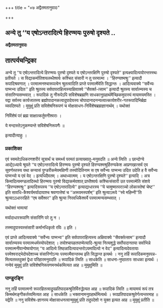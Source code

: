 +++
title = "०७ अद्वैतमतानुवादः"

+++


## अन्ये तु ‘‘य एषोऽन्तरादित्ये हिरण्मयः पुरुषो दृश्यते ..

**अद्वैतमतानुवादः**

## **तात्पर्यचन्द्रिका**

अन्ये तु ‘‘य एषोऽन्तरादित्ये हिरण्मयः पुरुषो दृश्यते य एषोऽन्तरक्षिणि पुरुषो दृश्यते’’ इत्यक्ष्यादित्ययोरन्तस्स्थः प्रतीयते । स विद्याकर्मातिशयलब्धैश्वर्यः कश्चित् संसारी न तु परमात्मा । ‘‘हिरण्यश्मश्रुः’’ इत्यादौ रूपादिश्रवणात् । परमात्मनश्चारूपत्वेन श्रुतत्वादिति प्राप्ते परमात्मैवेति सिद्धान्तः । आदित्यवाक्ये ‘‘सर्वेभ्यः पाप्मभ्य उदितः’’ इति श्रुतस्य सर्वपापराहित्यस्याक्षिवाक्ये ‘‘सैवर्क्त-त्साम’’ इत्यादौ श्रुतस्य सार्वात्म्यस्य च संसारिण्यसम्भवात् । रूपादिकं तु नीरूपेऽपि सविशेषब्रह्मणि साधकानुग्रहार्थमैच्छिकमुपास्यं मायामयमस्ति । यद्वा सर्वस्य कार्यजातस्य ब्रह्मोपादानकत्वादुपादेयस्य चोपादानादनन्यत्वात्कार्यशरीर-गतरूपादिभिर्ब्रह्म व्यपदिश्यते । मुमुक्षुं प्रति सविशेषनिरूपणं च मोक्षसाधन-निर्विशेषब्रह्मज्ञानार्थम् । यथोक्तं

निर्विशेषं परं ब्रह्म साक्षात्कर्तुमनीश्वराः ।

ये मन्दास्तेऽनुकम्प्यन्ते सविशेषनिरूपणैः ॥

इत्यादीत्याहुः ।

### **प्रकाशिका**

एवं स्वमतेऽधिकरणशरीरं सूत्रार्थं च समर्थ्य परमतं प्रत्याख्यातु-मनुवदति ॥ अन्ये त्विति ॥ छान्दोग्ये आद्येऽध्याये श्रूयते ‘‘य एषोऽन्तरादित्ये हिरण्मयः पुरुषो दृश्यते हिरण्यश्मश्रुर्हिरण्यकेश आप्रणखात्सर्व एव सुवर्णस्तस्य यथा कप्यासं पुण्डरीकमेवमक्षिणी तस्योदितिनाम स एष सर्वेभ्यः पाप्मभ्य उदित उदेति ह वै सर्वेभ्यः पाप्मभ्यो य एवं वेद । इत्यधिदैवतम् । अथाध्यात्मम् । य एषोऽन्तरक्षिणि पुरुषो दृश्यते’’ इत्यादि । अत्र किमादित्यमण्डलादिस्थो हिरण्मयः पुरुषो विद्याकर्मवशात् प्राप्तैश्वर्यः कश्चित्संसारी उत परमात्मेति संशये ‘‘हिरण्यश्मश्रुः’’ इत्यादिरूपस्य ‘‘य एषोऽन्तरादित्ये’’ इत्याद्याधारस्य ‘‘ये चामुष्मात्पराञ्चो लोकास्तेषां चेष्ट’’ इति सावधि-कैश्वर्यमर्यादायाश्च श्रवणात्तेषां च ‘‘अरूपमस्पर्शम्’’ इति श्रुत्याऽरूपे ‘‘स्वे महिम्नी’’ति श्रुत्याऽऽधाररहिते ‘‘एष सर्वेश्वर’’ इति श्रुत्या निरवधिकैश्वर्ये परमात्मन्यसम्भवात् ।

यथोक्तं भामत्यां

मर्यादाधाररूपाणि संसारिणि परे तु न ।

तस्मादुपास्यस्संसारी कर्मानधिकृतो रविः ॥ इति ।

एवं प्राप्ते आदित्यवाक्ये ‘‘सर्वेभ्यः पाप्मभ्य’’ इति सर्वपापराहित्यस्य अक्षिवाक्ये ‘‘सैवर्क्तत्साम’’ इत्यादौ सार्वात्म्यस्य परमात्मधर्मस्योपदेशात् । तयोश्चापहतपाप्मेत्यादि-श्रुत्या नित्यशुद्धे सर्वोपादानतया सर्वाभिन्ने परमात्मनीवान्येष्वयोगात् ‘‘य आदित्ये तिष्ठन्नादित्यादन्तरोऽयमादित्यो न वेद’’ इत्यादित्यदेवतायाः परमेश्वराद्भेदोपदेशाच्च संसारिणोऽन्यः परमात्मैवान्तस्थ इति सिद्धान्त इत्यर्थः । ननु तर्हि रूपादिकमनुपपन्न-मित्यतस्तदुक्तं द्वेधा परिहारमनुवदति ॥ रूपादिकं त्विति ॥ साधकेति ॥ साधना-नुष्ठातारः साधका इत्यर्थः । नन्वेवं मुमुक्षुं प्रति सविशेषनिरूपणमनर्थकमित्यत आह ॥ मुमुक्षुमिति ॥

### **पाण्डुरङ्गि**

ननु तर्हि परमात्मनो रूपरहितत्वाद्रूपप्रतिपादकश्रुतिर्विरुद्धेत्यत आह ॥ रूपादिकं त्विति ॥ मायामयं रूपं तत्र किमर्थमङ्गीकर्तव्यमित्यत आह ॥ साधकेति ॥ भक्तानामनुग्रहार्थमित्यर्थः । रूपप्रतिपादकश्रुतेर्गत्यन्तरमाह ॥ यद्वेति ॥ ननु सविशेष-ज्ञानस्य मोक्षासाधनत्वान्मुमुक्षुं प्रति तदुपदेशो न युक्त इत्यत आह ॥ मुमुक्षुं प्रतीति ॥


